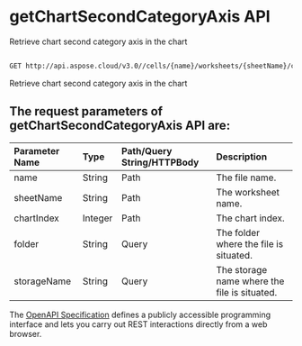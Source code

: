 # **getChartSecondCategoryAxis API**

Retrieve chart second category axis in the chart 

```bash

GET http://api.aspose.cloud/v3.0//cells/{name}/worksheets/{sheetName}/charts/{chartIndex}/secondcategoryaxis

```
Retrieve chart second category axis in the chart

## The request parameters of **getChartSecondCategoryAxis** API are: 

| Parameter Name | Type | Path/Query String/HTTPBody | Description | 
| :- | :- | :- |:- | 
|name|String|Path|The file name.|
|sheetName|String|Path|The worksheet name.|
|chartIndex|Integer|Path|The chart index.|
|folder|String|Query|The folder where the file is situated.|
|storageName|String|Query|The storage name where the file is situated.|


The [OpenAPI Specification](https://reference.aspose.cloud/cells/#/ChartsController/GetChartSecondCategoryAxis) defines a publicly accessible programming interface and lets you carry out REST interactions directly from a web browser.


